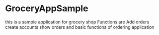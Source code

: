 # GroceryAppSample
this is a sample application for grocery shop Functions are Add orders create accounts show orders and basic functions of ordering application 
